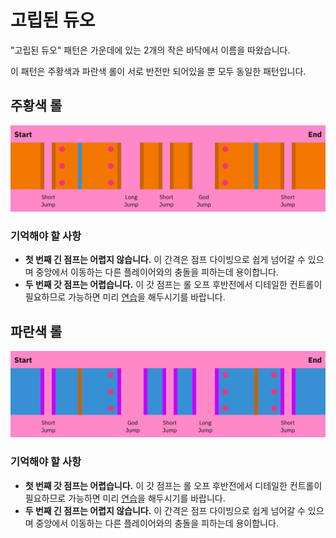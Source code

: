 # 고립된 듀오

"고립된 듀오" 패턴은 가운데에 있는 2개의 작은 바닥에서 이름을 따왔습니다.

이 패턴은 주황색과 파란색 롤이 서로 반전만 되어있을 뿐 모두 동일한 패턴입니다.

## 주황색 롤

![Isolated Duo Orange](../images/rolls/isolated-duo-orange-annotated.jpg)

### 기억해야 할 사항

* **첫 번째 긴 점프는 어렵지 않습니다.** 이 간격은 점프 다이빙으로 쉽게 넘어갈 수 있으며 중앙에서 이동하는 다른 플레이어와의 충돌을 피하는데 용이합니다.
* **두 번째 갓 점프는 어렵습니다.** 이 갓 점프는 롤 오프 후반전에서 디테일한 컨트롤이 필요하므로 가능하면 미리 [연습](../advanced/isolated-duo-god-jumps.md)을 해두시기를 바랍니다.

## 파란색 롤

![Isolated Duo Blue](../images/rolls/isolated-duo-blue-annotated.jpg)

### 기억해야 할 사항

* **첫 번째 갓 점프는 어렵습니다.** 이 갓 점프는 롤 오프 후반전에서 디테일한 컨트롤이 필요하므로 가능하면 미리 [연습](../advanced/isolated-duo-god-jumps.md)을 해두시기를 바랍니다.
* **두 번째 긴 점프는 어렵지 않습니다.** 이 간격은 점프 다이빙으로 쉽게 넘어갈 수 있으며 중앙에서 이동하는 다른 플레이어와의 충돌을 피하는데 용이합니다.
